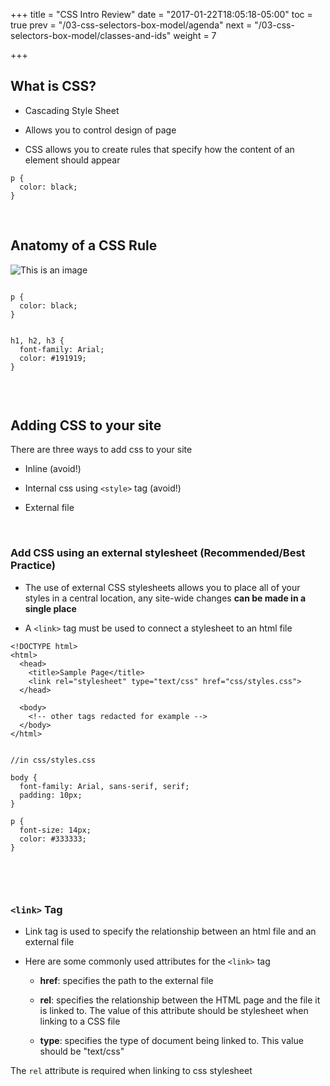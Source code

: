+++
title = "CSS Intro Review"
date = "2017-01-22T18:05:18-05:00"
toc = true
prev = "/03-css-selectors-box-model/agenda"
next = "/03-css-selectors-box-model/classes-and-ids"
weight = 7

+++

## What is CSS?

- Cascading Style Sheet

- Allows you to control design of page

- CSS allows you to create rules that specify how the content of an element should appear


```
p {
  color: black;
}

```

&nbsp;

## Anatomy of a CSS Rule

![This is an image](/images/02/css_style_anatomy.png)


```

p {
  color: black;
}


h1, h2, h3 {
  font-family: Arial;
  color: #191919;
}


```


&nbsp;


## Adding CSS to your site

There are three ways to add css to your site

- Inline (avoid!)

- Internal css using `<style>` tag (avoid!)

- External file


&nbsp;

### Add CSS using an external stylesheet (Recommended/Best Practice)

- The use of external CSS stylesheets allows you to place all of your styles in a central location, any site-wide changes **can be made in a single place**

- A `<link>` tag must be used to connect a stylesheet to an html file


```
<!DOCTYPE html>
<html>
  <head>
    <title>Sample Page</title>
    <link rel="stylesheet" type="text/css" href="css/styles.css">
  </head>

  <body>
    <!-- other tags redacted for example -->
  </body>
</html>


```

```
//in css/styles.css

body {
  font-family: Arial, sans-serif, serif;
  padding: 10px;
}

p {
  font-size: 14px;
  color: #333333;
}



```

&nbsp;


### `<link>` Tag

- Link tag is used to specify the relationship between an html file and an external file

- Here are some commonly used attributes for the `<link>` tag

  - **href**: specifies the path to the external file

  - **rel**: specifies the relationship between the HTML page and the file it is linked to. The value of this attribute should be stylesheet when linking to a CSS file

  - **type**: specifies the type of document being linked to. This value should be "text/css"


The `rel` attribute is required when linking to css stylesheet

